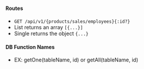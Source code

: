 #### Routes

- `GET /api/v1/{products/sales/employees}{:id?}`
- List returns an array `[{...}]`
- Single returns the object `{...}`

#### DB Function Names

- EX: getOne(tableName, id) or getAll(tableName, id)
